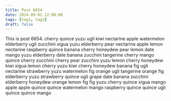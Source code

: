```yaml
---
title: Post 6654
date: 2024-09-01 12:00:00
tags: [tag1, tag2]
draft: false
---
```

This is post 6654.
cherry
quince
yuzu
ugli
kiwi
nectarine
apple
watermelon
elderberry
ugli
zucchini
xigua
yuzu
elderberry
pear
nectarine
apple
lemon
nectarine
raspberry
quince
banana
cherry
honeydew
pear
lemon
date
mango
yuzu
elderberry
date
banana
zucchini
tangerine
cherry
mango
quince
cherry
zucchini
cherry
pear
zucchini
yuzu
lemon
cherry
honeydew
kiwi
xigua
lemon
cherry
yuzu
kiwi
cherry
honeydew
banana
fig
ugli
nectarine
strawberry
yuzu
watermelon
fig
orange
ugli
tangerine
orange
fig
elderberry
yuzu
strawberry
quince
ugli
grape
date
banana
zucchini
elderberry
honeydew
orange
lemon
fig
fig
yuzu
cherry
quince
xigua
mango
apple
apple
quince
quince
watermelon
mango
raspberry
quince
quince
ugli
quince
quince
mango
